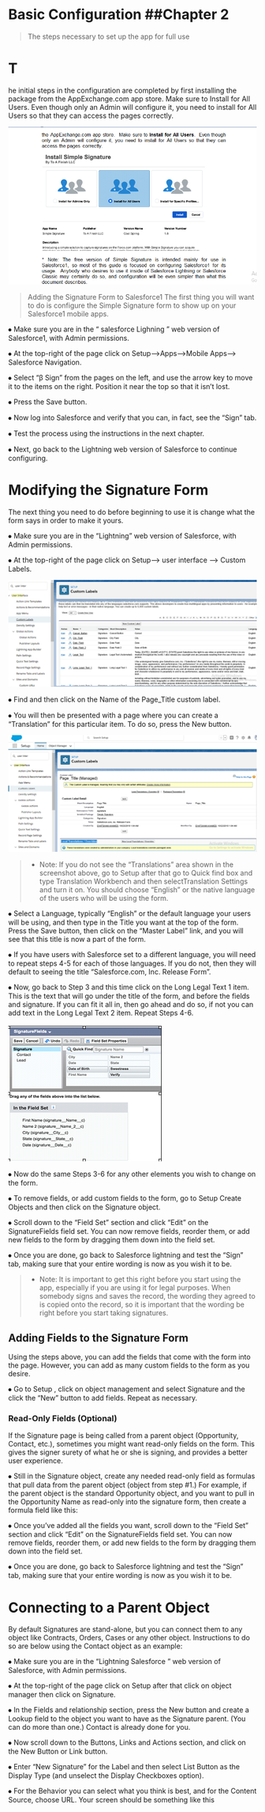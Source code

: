 # Basic Configuration                                                                                       ##Chapter 2
>The steps necessary to set up the app for full use
# T
he initial steps in the configuration are completed by first installing the package from the AppExchange.com app store. Make sure to Install for All Users. Even though only an Admin will configure it, you need to install for All Users so
that they can access the pages correctly.

![alt text](images/src1.png "Signature Process")

> Adding the Signature Form to Salesforce1
The first thing you will want to do is configure the Simple Signature form to show up on your Salesforce1 mobile apps. 

⦁ Make sure you are in the “ salesforce Lighning ” web version of Salesforce1, with Admin permissions.

⦁ At the top-right of the page click on Setup-->Apps-->Mobile Apps-->  Salesforce Navigation. 

⦁ Select “β Sign” from the pages on the left, and use the arrow key to move it to the items on the right.  Position it near the top so that it isn’t lost.

⦁ Press the Save button.

⦁ Now log into Salesforce and verify that you can, in fact, see the “Sign” tab. 

⦁ Test the process using the instructions in the next chapter.

⦁ Next, go back to the Lightning web version of Salesforce to continue configuring.

# Modifying the Signature Form
The next thing you need to do before beginning to use it is change what the form says in order to make it yours.

⦁ Make sure you are in the “Lightning” web version of Salesforce, with Admin permissions.

⦁ At the top-right of the page click on Setup-->  user interface  -->  Custom Labels.

![alt text](images/src2.png "Signature Process")

⦁ Find and then click on the Name of the Page_Title custom label.

⦁ You will then be presented with a page where you can create a “Translation” for this particular item.  To do so, press the New button.

![alt text](images/src3.png "Signature Process")

> * Note: If you do not see the “Translations” area shown in the screenshot above, go to Setup after that go to  Quick find box and type Translation Workbench  and then selectTranslation Settings and turn it on.  You should choose “English” or the native language of the users who will be using the form.

⦁ Select a Language, typically “English” or the default language your users will be using, and then type in the Title you want at the top of the form.  Press the Save button, then click on the “Master Label” link, and you will see that this title is now a part of the form.

⦁ If you have users with Salesforce set to a different language, you will need to repeat steps 4-5 for each of those languages.  If you do not, then they will default to seeing the title “Salesforce.com, Inc. Release Form”.

⦁ Now, go back to Step 3 and this time click on the Long Legal Text 1 item.  This is the text that will go under the title of the form, and before the fields and signature.  If you can fit it all in, then go ahead and do so, if not you can add text in the Long Legal Text 2 item.  Repeat Steps 4-6.

![alt text](images/src4.png "Signature Process")

⦁ Now do the same Steps 3-6 for any other elements you wish to change on the form.

⦁ To remove fields, or add custom fields to the form, go to Setup  Create  Objects and then click on the Signature object. 

⦁ Scroll down to the “Field Set” section and click “Edit” on the SignatureFields field set.  You can now remove fields, reorder them, or add new fields to the form by dragging them down into the field set.

⦁ Once you are done, go back to Salesforce lightning  and test the “Sign” tab, making sure that your entire wording is now as you wish it to be.

> * Note: It is important to get this right before you start using the app, especially if you are using it for legal purposes.  When somebody signs and saves the record, the wording they agreed to is copied onto the record, so it is important that the wording be right before you start taking signatures.

## Adding Fields to the Signature Form
Using the steps above, you can add the fields that come with the form into the page.  However, you can add as many custom fields to the form as you desire.

⦁ Go to Setup  , click on object management and select Signature and the click the “New” button to add fields.  Repeat as necessary.

### Read-Only Fields (Optional)

If the Signature page is being called from a parent object (Opportunity, Contact, etc.), sometimes you might want read-only fields on the form. This gives the signer surety of what he or she is signing, and provides a better user experience.

⦁ Still in the Signature object, create any needed read-only field as formulas that pull data from the parent object (object from step #1.)  For example, if the parent object is the standard Opportunity object, and you want to pull in the Opportunity Name as read-only into the signature form, then create a formula field like this:

⦁ Once you’ve added all the fields you want, scroll down to the “Field Set” section and click “Edit” on the SignatureFields field set.  You can now remove fields, reorder them, or add new fields to the form by dragging them down into the field set.

⦁ Once you are done, go back to Salesforce lightning  and test the “Sign” tab, making sure that your entire wording is now as you wish it to be.


# Connecting to a Parent Object
 By default Signatures are stand-alone, but you can connect them to any object like Contracts, Orders, Cases or any other object.  Instructions to do so are below using the Contact object as an example:
 
⦁ Make sure you are in the “Lightning Salesforce ” web version of Salesforce, with Admin permissions.

⦁ At the top-right of the page click on Setup  after that click on object manager then click on Signature.

⦁ In the Fields and relationship section, press the New button and create a Lookup field to the object you want to have as the Signature parent.  (You can do more than one.)  Contact is already done for you.

⦁ Now scroll down to the Buttons, Links and Actions section, and click on the New Button or Link button.

⦁ Enter “New Signature” for the Label and then select List Button as the Display Type (and unselect the Display Checkboxes option).

⦁ For the Behavior you can select what you think is best, and for the Content Source, choose URL.  Your screen should be something like this

